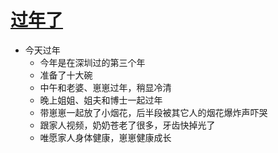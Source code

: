 # [过年了](https://github.com/jiemaoli/gitblog/issues/18)

- 今天过年
   - 今年是在深圳过的第三个年
   - 准备了十大碗
   - 中午和老婆、崽崽过年，稍显冷清
   - 晚上姐姐、姐夫和博士一起过年
   - 带崽崽一起放了小烟花，后半段被其它人的烟花爆炸声吓哭
   - 跟家人视频，奶奶苍老了很多，牙齿快掉光了
   - 唯愿家人身体健康，崽崽健康成长